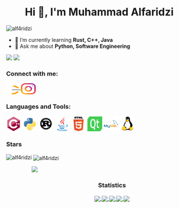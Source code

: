 <h1 align="center">Hi 👋, I'm Muhammad Alfaridzi</h1>
<p align="left"> <img src="https://komarev.com/ghpvc/?username=alf4ridzi&label=Profile%20views&color=0e75b6&style=flat" alt="alf4ridzi" /> </p>

- 🌱 I’m currently learning **Rust, C++, Java**
- 💬 Ask me about **Python, Software Engineering**

<div> <a href="https://github.com/alf4ridzi" target="_blank"><img src="https://img.shields.io/badge/GitHub-100000?style=for-the-badge&logo=github&logoColor=white" target="_blank"></a>
<a href="https://instagram.com/mhd.alfrdzi" target="_blank"><img src="https://img.shields.io/badge/Instagram-E4405F?style=for-the-badge&logo=instagram&logoColor=white" target="_blank"></a>
</div><h3 align="left">Connect with me:</h3>
<p align="left">
<a href="https://www.leetcode.com/fiolalathia" target="blank"><img align="center" src="https://raw.githubusercontent.com/teamedwardforever/Readme-Generator/71f25dd8b98329b168142a6b782a107b75eab178/svg/Social/leet-code.svg" alt="fiolalathia" height="30" width="40" /></a><a href="https://instagram.com/alfr.dz1" target="blank"><img align="center" src="https://raw.githubusercontent.com/teamedwardforever/Readme-Generator/71f25dd8b98329b168142a6b782a107b75eab178/svg/Social/instagram.svg" alt="alfr.dz1" height="30" width="40" /></a></p>

<h3 align="left">Languages and Tools:</h3>
<p align="left">
<img src="https://raw.githubusercontent.com/teamedwardforever/Readme-Generator/71f25dd8b98329b168142a6b782a107b75eab178/svg/Skills/Languages/cplusplus-original.svg" alt="CPP" width="40" height="40"/>
<img src="https://raw.githubusercontent.com/teamedwardforever/Readme-Generator/71f25dd8b98329b168142a6b782a107b75eab178/svg/Skills/Languages/python-original.svg" alt="Python" width="40" height="40"/>
<img src="https://raw.githubusercontent.com/teamedwardforever/Readme-Generator/71f25dd8b98329b168142a6b782a107b75eab178/svg/Skills/Languages/rust-plain.svg" alt="Rust" width="40" height="40"/>
<img src="https://raw.githubusercontent.com/teamedwardforever/Readme-Generator/71f25dd8b98329b168142a6b782a107b75eab178/svg/Skills/Languages/java-original.svg" alt="Java" width="40" height="40"/>
<img src="https://raw.githubusercontent.com/teamedwardforever/Readme-Generator/71f25dd8b98329b168142a6b782a107b75eab178/svg/Skills/Frontend/html5-original-wordmark.svg" alt="HTML" width="40" height="40"/>
<img src="https://raw.githubusercontent.com/teamedwardforever/Readme-Generator/71f25dd8b98329b168142a6b782a107b75eab178/svg/Skills/Frontend/Qt_logo_2016.svg" alt="Qt" width="40" height="40"/>
<img src="https://raw.githubusercontent.com/teamedwardforever/Readme-Generator/71f25dd8b98329b168142a6b782a107b75eab178/svg/Skills/Database/mysql-original-wordmark.svg" alt="Mysql" width="40" height="40"/>
<img src="https://raw.githubusercontent.com/teamedwardforever/Readme-Generator/71f25dd8b98329b168142a6b782a107b75eab178/svg/Skills/Other/linux-original.svg" alt="Linux" width="40" height="40"/>
</p>

<h3 align="left">Stars</h3>
<img align="left" height="180em" src="https://github-readme-stats.vercel.app/api/top-langs/?username=alf4ridzi&layout=compact&theme=" alt=alf4ridzi />

<p>&nbsp;<img align="center" height="180em" src="https://github-readme-stats.vercel.app/api?username=alf4ridzi&show_icons=true&locale=en&theme=" alt="alf4ridzi" /></p>

<img src="https://user-images.githubusercontent.com/73097560/115834477-dbab4500-a447-11eb-908a-139a6edaec5c.gif"><h3 align="center">Statistics</h3>
<div align="center">
<a href="https://github.com/alf4ridzi">
<img align="center" src="http://github-profile-summary-cards.vercel.app/api/cards/stats?username=alf4ridzi&theme=2077" height="180em" />
<img align="center" src="http://github-profile-summary-cards.vercel.app/api/cards/most-commit-language?username=alf4ridzi&theme=2077" height="180em" />
<img align="center" src="http://github-profile-summary-cards.vercel.app/api/cards/repos-per-language?username=alf4ridzi&theme=2077" height="180em" />
<img align="center" src="http://github-profile-summary-cards.vercel.app/api/cards/productive-time?username=alf4ridzi&theme=2077" height="180em" />
<img align="center" src="http://github-profile-summary-cards.vercel.app/api/cards/profile-details?username=alf4ridzi&theme=2077" height="180em" />
</div>
